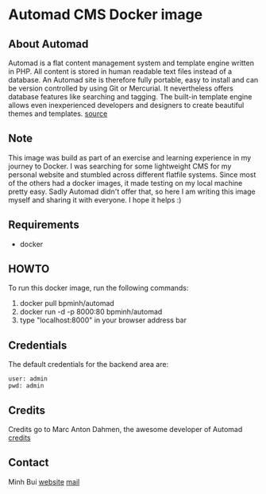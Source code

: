 # Automad CMS Docker image

## About Automad
Automad is a flat content management system and template engine written in PHP. All content is stored in human readable text files instead of a database. An Automad site is therefore fully portable, easy to install and can be version controlled by using Git or Mercurial. It nevertheless offers database features like searching and tagging. The built-in template engine allows even inexperienced developers and designers to create beautiful themes and templates.
[source](https://automad.org/)


## Note
This image was build as part of an exercise and learning experience in my journey to Docker. 
I was searching for some lightweight CMS for my personal website and stumbled across different flatfile systems. Since most of the others had a docker images, it made testing on my local machine pretty easy. Sadly Automad didn't offer that, so here I am writing this image myself and sharing it with everyone. I hope it helps :)

## Requirements
- docker

## HOWTO
To run this docker image, run the following commands:

1. docker pull bpminh/automad
2. docker run -d -p 8000:80 bpminh/automad
3. type "localhost:8000" in your browser address bar

## Credentials
The default credentials for the backend area are:
```
user: admin
pwd: admin
```

## Credits
Credits go to Marc Anton Dahmen, the awesome developer of Automad
[credits](https://marcdahmen.de/)


## Contact
Minh Bui
[website](http://codingeering.com)
[mail](mibuphu@gmail.com)